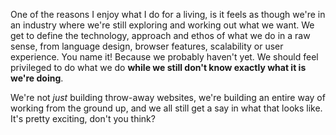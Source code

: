 

One of the reasons I enjoy what I do for a living, is it feels as though we're in an industry where we're
still exploring and working out what we want. We get to define the technology, approach and ethos of what we
do in a raw sense, from language design, browser features, scalability or user experience. You name it!
Because we probably haven't yet. We should feel privileged to do what we do __while we still don't know
exactly what it is we're doing__.

We're not *just* building throw-away websites, we're building an entire way of working from the ground up, and
we all still get a say in what that looks like. It's pretty exciting, don't you think?